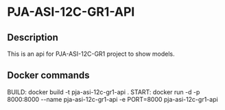 # PJA-ASI-12C-GR1-API

## Description

This is an api for PJA-ASI-12C-GR1 project to show models.

## Docker commands

BUILD: docker build -t pja-asi-12c-gr1-api .
START: docker run -d -p 8000:8000 --name pja-asi-12c-gr1-api -e PORT=8000 pja-asi-12c-gr1-api
